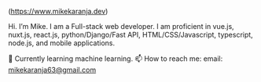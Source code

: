 (https://www.mikekaranja.dev)

Hi. I’m Mike. I am a Full-stack web developer. I am proficient in vue.js, nuxt.js, react.js, python/Django/Fast API, HTML/CSS/Javascript, typescript, node.js, and mobile applications.

🌱 Currently learning machine learning.
📫 How to reach me: email: mikekaranja63@gmail.com

<!--
**mikekaranja/mikekaranja** is a ✨ _special_ ✨ repository because its `README.md` (this file) appears on your GitHub profile.

Here are some ideas to get you started:

- 🔭 I’m currently working on ...
- 🌱 I’m currently learning ...
- 👯 I’m looking to collaborate on ...
- 🤔 I’m looking for help with ...
- 💬 Ask me about ...
- 📫 How to reach me: ...
- 😄 Pronouns: ...
- ⚡ Fun fact: ...
-->
